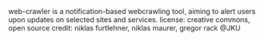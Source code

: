 web-crawler is a notification-based webcrawling tool, aiming to alert users upon updates on selected sites and services.
license: creative commons, open source
credit: niklas furtlehner, niklas maurer, gregor rack @JKU
